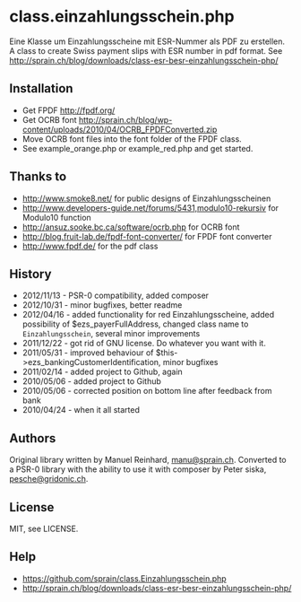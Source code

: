 # class.einzahlungsschein.phpEine Klasse um Einzahlungsscheine mit ESR-Nummer als PDF zu erstellen.A class to create Swiss payment slips with ESR number in pdf format.See http://sprain.ch/blog/downloads/class-esr-besr-einzahlungsschein-php/## Installation- Get FPDF <http://fpdf.org/>- Get OCRB font <http://sprain.ch/blog/wp-content/uploads/2010/04/OCRB_FPDFConverted.zip>- Move OCRB font files into the font folder of the FPDF class.- See example_orange.php or example_red.php and get started.## Thanks to- <http://www.smoke8.net/> for public designs of Einzahlungsscheinen- <http://www.developers-guide.net/forums/5431,modulo10-rekursiv> for Modulo10 function- <http://ansuz.sooke.bc.ca/software/ocrb.php> for OCRB font- <http://blog.fruit-lab.de/fpdf-font-converter/> for FPDF font converter- <http://www.fpdf.de/> for the pdf class## History- 2012/11/13 - PSR-0 compatibility, added composer- 2012/10/31 - minor bugfixes, better readme- 2012/04/16 - added functionality for red Einzahlungsscheine, added possibility of $ezs_payerFullAddress, changed class name to `Einzahlungsschein`, several minor improvements- 2011/12/22 - got rid of GNU license. Do whatever you want with it.- 2011/05/31 - improved behaviour of $this->ezs_bankingCustomerIdentification, minor bugfixes- 2011/02/14 - added project to Github, again- 2010/05/06 - added project to Github- 2010/05/06 - corrected position on bottom line after feedback from bank- 2010/04/24 - when it all started## AuthorsOriginal library written by Manuel Reinhard, <manu@sprain.ch>. Converted to a PSR-0 library with the ability to use it with composer by Peter siska, <pesche@gridonic.ch>.## LicenseMIT, see LICENSE.## Help- <https://github.com/sprain/class.Einzahlungsschein.php>- <http://sprain.ch/blog/downloads/class-esr-besr-einzahlungsschein-php/>